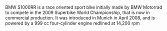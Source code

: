 BMW S1000RR is a race oriented sport bike initially made by BMW Motorrad to compete in the 2009 Superbike World Championship, that is now in commercial production. It was introduced in Munich in April 2008, and is powered by a 999 cc four-cylinder engine redlined at 14,200 rpm

